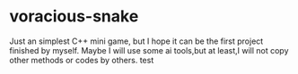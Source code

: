 # voracious-snake
Just an simplest C++ mini game, but I hope it can be the first project finished by myself. Maybe I will use some ai tools,but at least,I will not copy other methods or codes by others.
test